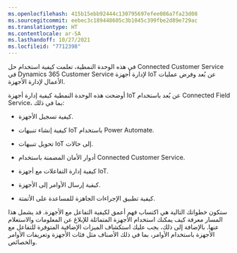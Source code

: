 ```yaml
---
ms.openlocfilehash: 415b15ebb92444c130795697efee086a7fa23d08
ms.sourcegitcommit: eebec3c189448605c3b1045c399fbe2d89e729ac
ms.translationtype: HT
ms.contentlocale: ar-SA
ms.lasthandoff: 10/27/2021
ms.locfileid: "7712398"
---
```

في هذه الوحدة النمطية، تعلمت كيفية استخدام حل Connected Customer Service في Dynamics 365 Customer Service لإدارة أجهزة IoT عن بُعد وفرض عمليات الأعمال لإدارة الأجهزة.

أوضحت هذه الوحدة النمطية كيفية إدارة أجهزة IoT عن بُعد باستخدام Connected Field Service، بما في ذلك:

-   كيفية تسجيل الأجهزة.

-   كيفية إنشاء تنبيهات IoT باستخدام Power Automate.

-   تحويل تنبيهات IoT إلى حالات.

-   أدوار الأمان المضمنة باستخدام Connected Customer Service.

-   كيفية إدارة التفاعلات مع أجهزة IoT.

-   كيفية إرسال الأوامر إلى الأجهزة.

-   كيفية تطبيق الإجراءات الجاهزة للمساعدة على الأتمتة.

ستكون خطواتك التالية هي اكتساب فهم أعمق لكيفية التفاعل مع الأجهزة. قد يشمل هذا المسار معرفة كيف يمكنك استخدام الأجهزة المتماثلة للإبلاغ عن المعلومات والاستعلام عنها. بالإضافة إلى ذلك، يجب عليك استكشاف الميزات الإضافية المتوفرة للتفاعل مع الأجهزة باستخدام الأوامر، بما في ذلك الأصناف مثل فئات الأجهزة وتعريفات الأوامر والخصائص.
